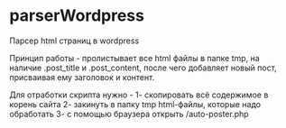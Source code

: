 # parserWordpress
Парсер html страниц в wordpress

Принцип работы - пролистывает все html файлы в папке tmp, на наличие .post_title и .post_content,
после чего добавляет новый пост, присваивая ему заголовок и контент.

Для отработки скрипта нужно - 
1- скопировать всё содержимое в корень сайта
2- закинуть в папку tmp html-файлы, которые надо обработать
3- с помощью браузера открыть /auto-poster.php
